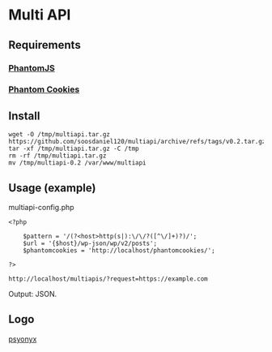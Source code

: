 # Multi API
## Requirements
### [PhantomJS](https://github.com/soosdaniel120/phantomcookies#phantomjs)
### [Phantom Cookies](https://github.com/soosdaniel120/phantomcookies#install)
## Install
```
wget -O /tmp/multiapi.tar.gz https://github.com/soosdaniel120/multiapi/archive/refs/tags/v0.2.tar.gz
tar -xf /tmp/multiapi.tar.gz -C /tmp
rm -rf /tmp/multiapi.tar.gz
mv /tmp/multiapi-0.2 /var/www/multiapi
```
## Usage (example)
multiapi-config.php
```
<?php

	$pattern = '/(?<host>http(s|):\/\/?([^\/]+)?)/';
	$url = '{$host}/wp-json/wp/v2/posts';
	$phantomcookies = 'http://localhost/phantomcookies/';

?>
```
```
http://localhost/multiapis/?request=https://example.com
```
Output: JSON.
## Logo
[psyonyx](https://www.fiverr.com/psyonyx)

